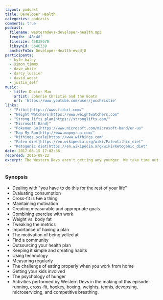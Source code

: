 ```yaml
---
layout: podcast
title: Developer Health
categories: podcasts
comments: true
podcast:
  filename: westerndevs-developer-health.mp3
  length: '48:40'
  filesize: 45838670
  libsynId: 5646339
  anchorFmId: Developer-Health-evqdj8
participants:
  - kyle_baley
  - simon_timms
  - dave_white
  - darcy_lussier
  - david_wesst
  - justin_self
music:
  - title: Doctor Man
    artist: Johnnie Christie and the Boats
    url: 'https://www.youtube.com/user/jwcchristie'
links:
  - "Fitbit|https://www.fitbit.com/"
  - "Weight Watchers|https://www.weightwatchers.com"
  - "Strong lifts plan|https://stronglifts.com/"
  - "Microsoft Band|"
  - "Pokemon Go|https://www.microsoft.com/microsoft-band/en-us"
  - "Map My Run|http://www.mapmyrun.com/"
  - "Withings scale|https://www.withings.com"
  - "Paleo diet|https://en.wikipedia.org/wiki/Paleolithic_diet"
  - "Ketogenic diet|https://en.wikipedia.org/wiki/Ketogenic_diet"
date: 2017-08-15 17:02:36
recorded: 2016-09-22
excerpt: The Western Devs aren't getting any younger. We take time out of our exercise routines to talk about keeping healthy
---
```


### Synopsis

* Dealing with "you have to do this for the rest of your  life"
* Evaluating consumption
* Cross-fit is ~~fun~~ a thing
* Maintaining motivation
* Creating measurable and appropriate goals
* Combining exercise with work
* Weight vs. body fat
* Tweaking the metrics
* Importance of having a plan
* The motivation of being yelled at
* Find a community
* Outsourcing your health plan
* Keeping it simple and creating habits
* Using technology
* Measuring regularly
* The challenge of eating properly when you work from home
* Getting your kids involved
* The psychology of hunger
* Activities performed by Western Devs in the making of this episode: running, cross-fit, hockey, boxing, weights, tennis, devopsing, microservicing, and competitive breathing.
